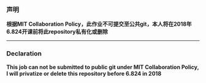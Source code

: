 ### **声明**

**根据MIT Collaboration Policy，此作业不可提交至公共git，本人将在2018年6.824开课前将此repository私有化或删除**


---

### **Declaration**

**This job can not be submitted to public git under MIT Collaboration Policy, I will privatize or delete this repository before 6.824 in 2018**
